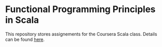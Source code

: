 # Functional Programming Principles in Scala

This repository stores assignements for the Coursera Scala class.
Details can be found [here](https://class.coursera.org/progfun-003/class).